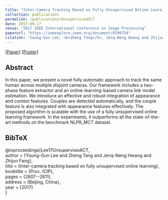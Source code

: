 ```yaml
---
title: "Inter-Camera Tracking Based on Fully Unsupervised Online Learning"
collection: publications
permalink: /publications/UnsupervisedICT
date: 2017-09-17
venue: "2017 IEEE International Conference on Image Processing"
paperurl: "https://ieeexplore.ieee.org/document/8296754"
citation: 'Young-Gun Lee, <b>Zheng Tang</b>, Jenq-Neng Hwang and Zhijun Fang. "Inter-Camera Tracking Based on Fully Unsupervised Online Learning". <i>Proceedings of 2017 IEEE International Conference on Image Processing (ICIP 2017)</i>. pp. 2607-2611. 2017.'
---
```


[<a href="https://ieeexplore.ieee.org/document/8296754">Paper</a>]
[<a href="http://zhengthomastang.github.io/files/UnsupervisedICT_poster.pdf">Poster</a>]

## Abstract
In this paper, we present a novel fully automatic approach to track the same human across multiple disjoint cameras. Our framework includes a two-phase feature extractor and an online-learning-based camera link model estimation. We introduce an effective and robust integration of appearance and context features. Couples are detected automatically, and the couple feature is also integrated with appearance features effectively. The proposed algorithm is scalable with the use of a fully unsupervised online learning framework. In the experiments, it outperforms all the state-of-the-art methods on the benchmark NLPR_MCT dataset.

## BibTeX
@inproceedings{Lee17UnsupervisedICT,  
author = {Young-Gun Lee and Zheng Tang and Jenq-Neng Hwang and Zhijun Fang},  
title = {Inter-camera tracking based on fully unsupervised online learning},  
booktitle = {Proc. ICIP},  
pages = {2607--2611},  
address = {Beijing, China},  
year = {2017}  
}
